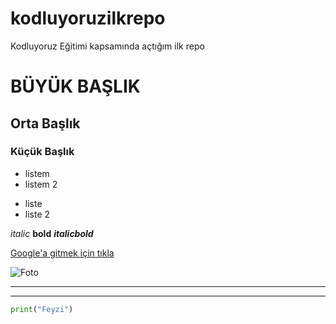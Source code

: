 # kodluyoruzilkrepo
Kodluyoruz Eğitimi kapsamında açtığım ilk repo

# BÜYÜK BAŞLIK
## Orta Başlık
### Küçük Başlık

* listem
* listem 2

- liste
- liste 2

*italic*
**bold**
***italicbold***

[Google'a gitmek için tıkla](https://google.com)

![Foto](https://picsum.photos.200/300)

--------------------

***

```python
print("Feyzi")
```